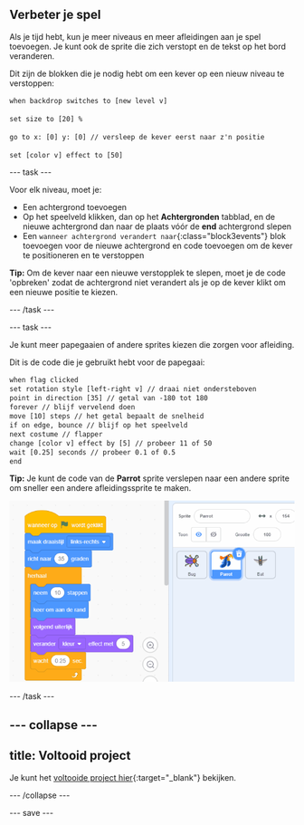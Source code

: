 ## Verbeter je spel

Als je tijd hebt, kun je meer niveaus en meer afleidingen aan je spel toevoegen. Je kunt ook de sprite die zich verstopt en de tekst op het bord veranderen.

Dit zijn de blokken die je nodig hebt om een kever op een nieuw niveau te verstoppen:

```blocks3
when backdrop switches to [new level v]

set size to [20] %

go to x: [0] y: [0] // versleep de kever eerst naar z'n positie

set [color v] effect to [50]
```

--- task ---

Voor elk niveau, moet je:
- Een achtergrond toevoegen
- Op het speelveld klikken, dan op het **Achtergronden** tabblad, en de nieuwe achtergrond dan naar de plaats vóór de **end** achtergrond slepen
- Een `wanneer achtergrond verandert naar`{:class="block3events"} blok toevoegen voor de nieuwe achtergrond en code toevoegen om de kever te positioneren en te verstoppen

**Tip:** Om de kever naar een nieuwe verstopplek te slepen, moet je de code 'opbreken' zodat de achtergrond niet verandert als je op de kever klikt om een nieuwe positie te kiezen.

--- /task ---

--- task ---

Je kunt meer papegaaien of andere sprites kiezen die zorgen voor afleiding.

Dit is de code die je gebruikt hebt voor de papegaai:
```blocks3
when flag clicked
set rotation style [left-right v] // draai niet ondersteboven
point in direction [35] // getal van -180 tot 180
forever // blijf vervelend doen
move [10] steps // het getal bepaalt de snelheid
if on edge, bounce // blijf op het speelveld
next costume // flapper
change [color v] effect by [5] // probeer 11 of 50
wait [0.25] seconds // probeer 0.1 of 0.5
end
```

**Tip:** Je kunt de code van de **Parrot** sprite verslepen naar een andere sprite om sneller een andere afleidingssprite te maken.

![Code verslepen van het werkgebied naar een andere sprite in de sprite lijst.](images/drag-parrot-code.gif)

--- /task ---

--- collapse ---
---
title: Voltooid project
---

Je kunt het [voltooide project hier](https://scratch.mit.edu/projects/600272350/){:target="_blank"} bekijken.

--- /collapse ---

--- save ---

